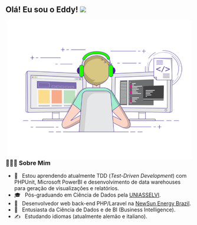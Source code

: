<h2> Olá! Eu sou o Eddy! <img src="https://github.com/souvikguria98/souvikguria98/blob/master/Hi.gif" width="25"></h2>
<img align="right" alt="GIF" src="https://raw.githubusercontent.com/devSouvik/devSouvik/master/gif3.gif" width="500"/>

<h3> 👨🏻‍💻 Sobre Mim </h3>

- 🔭 &nbsp; Estou aprendendo atualmente TDD (_Test-Driven Development_) com PHPUnit, Microsoft PowerBI e desenvolvimento de data warehouses para geração de visualizações e relatórios.
- 🎓 &nbsp; Pós-graduando em Ciência de Dados pela [UNIASSELVI](https://portal.uniasselvi.com.br/ "Portal UNIASSELVI").
- 💼 &nbsp; Desenvolvedor web back-end PHP/Laravel na [NewSun Energy Brazil](https://newsun.energy/ "Site de NewSun Energy Brazil").
- 🌱 &nbsp; Entusiasta da Ciência de Dados e de BI (Business Intelligence).
- ✍️ &nbsp; Estudando idiomas (atualmente alemão e italiano).
